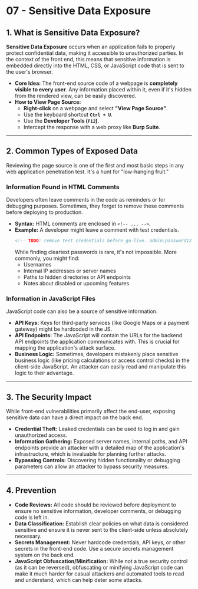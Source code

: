 # 07 - Sensitive Data Exposure

## 1. What is Sensitive Data Exposure?

**Sensitive Data Exposure** occurs when an application fails to properly protect confidential data, making it accessible to unauthorized parties. In the context of the front end, this means that sensitive information is embedded directly into the HTML, CSS, or JavaScript code that is sent to the user's browser.

*   **Core Idea:** The front-end source code of a webpage is **completely visible to every user**. Any information placed within it, even if it's hidden from the rendered view, can be easily discovered.
*   **How to View Page Source:**
    *   **Right-click** on a webpage and select **"View Page Source"**.
    *   Use the keyboard shortcut **`Ctrl + U`**.
    *   Use the **Developer Tools (`F12`)**.
    *   Intercept the response with a web proxy like **Burp Suite**.

---

## 2. Common Types of Exposed Data

Reviewing the page source is one of the first and most basic steps in any web application penetration test. It's a hunt for "low-hanging fruit."

### Information Found in HTML Comments
Developers often leave comments in the code as reminders or for debugging purposes. Sometimes, they forget to remove these comments before deploying to production.
*   **Syntax:** HTML comments are enclosed in `<!-- ... -->`.
*   **Example:** A developer might leave a comment with test credentials.
    ```html
    <!-- TODO: remove test credentials before go-live. admin:password123 -->
    ```
    While finding cleartext passwords is rare, it's not impossible. More commonly, you might find:
    *   Usernames
    *   Internal IP addresses or server names
    *   Paths to hidden directories or API endpoints
    *   Notes about disabled or upcoming features

### Information in JavaScript Files
JavaScript code can also be a source of sensitive information.
*   **API Keys:** Keys for third-party services (like Google Maps or a payment gateway) might be hardcoded in the JS.
*   **API Endpoints:** The JavaScript will contain the URLs for the backend API endpoints the application communicates with. This is crucial for mapping the application's attack surface.
*   **Business Logic:** Sometimes, developers mistakenly place sensitive business logic (like pricing calculations or access control checks) in the client-side JavaScript. An attacker can easily read and manipulate this logic to their advantage.

---

## 3. The Security Impact

While front-end vulnerabilities primarily affect the end-user, exposing sensitive data can have a direct impact on the back end.
*   **Credential Theft:** Leaked credentials can be used to log in and gain unauthorized access.
*   **Information Gathering:** Exposed server names, internal paths, and API endpoints provide an attacker with a detailed map of the application's infrastructure, which is invaluable for planning further attacks.
*   **Bypassing Controls:** Discovering hidden functionality or debugging parameters can allow an attacker to bypass security measures.

---

## 4. Prevention

*   **Code Reviews:** All code should be reviewed before deployment to ensure no sensitive information, developer comments, or debugging code is left in.
*   **Data Classification:** Establish clear policies on what data is considered sensitive and ensure it is never sent to the client-side unless absolutely necessary.
*   **Secrets Management:** Never hardcode credentials, API keys, or other secrets in the front-end code. Use a secure secrets management system on the back end.
*   **JavaScript Obfuscation/Minification:** While not a true security control (as it can be reversed), obfuscating or minifying JavaScript code can make it much harder for casual attackers and automated tools to read and understand, which can help deter some attacks.
